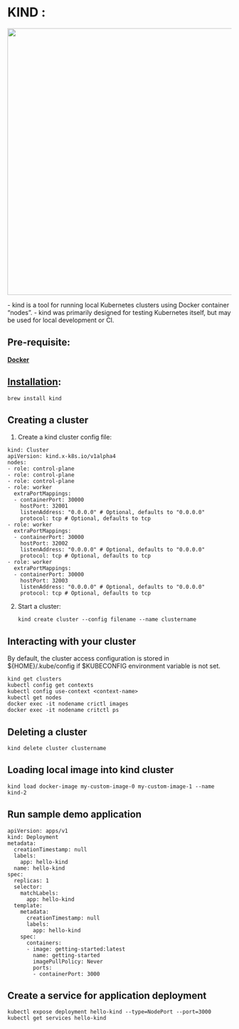 # KIND :
<p align="center">
<img src="https://github.com/user-attachments/assets/85f324ef-da5c-47d7-b4e4-8dee08c4e450"  width="600" align=center>
</p>
- kind is a tool for running local Kubernetes clusters using Docker container “nodes”.
- kind was primarily designed for testing Kubernetes itself, but may be used for local development or CI.

## Pre-requisite:
<b>[Docker](https://docs.docker.com/get-started/get-docker/)</b>

## [Installation](https://kind.sigs.k8s.io/docs/user/quick-start/#installation):
```
brew install kind
```

## Creating a cluster
1. Create a kind cluster config file:
```
kind: Cluster
apiVersion: kind.x-k8s.io/v1alpha4
nodes:
- role: control-plane
- role: control-plane
- role: control-plane
- role: worker
  extraPortMappings:
  - containerPort: 30000
    hostPort: 32001
    listenAddress: "0.0.0.0" # Optional, defaults to "0.0.0.0"
    protocol: tcp # Optional, defaults to tcp
- role: worker
  extraPortMappings:
  - containerPort: 30000
    hostPort: 32002
    listenAddress: "0.0.0.0" # Optional, defaults to "0.0.0.0"
    protocol: tcp # Optional, defaults to tcp
- role: worker
  extraPortMappings:
  - containerPort: 30000
    hostPort: 32003
    listenAddress: "0.0.0.0" # Optional, defaults to "0.0.0.0"
    protocol: tcp # Optional, defaults to tcp
```

2. Start a cluster:
   ```
   kind create cluster --config filename --name clustername
   ```

## Interacting with your cluster
By default, the cluster access configuration is stored in ${HOME}/.kube/config if $KUBECONFIG environment variable is not set.
```
kind get clusters
kubectl config get contexts
kubectl config use-context <context-name>
kubectl get nodes
docker exec -it nodename crictl images
docker exec -it nodename critctl ps
```

## Deleting a cluster
```
kind delete cluster clustername
```

## Loading local image into kind cluster
```
kind load docker-image my-custom-image-0 my-custom-image-1 --name kind-2
```

## Run sample demo application
```
apiVersion: apps/v1
kind: Deployment
metadata:
  creationTimestamp: null
  labels:
    app: hello-kind
  name: hello-kind
spec:
  replicas: 1
  selector:
    matchLabels:
      app: hello-kind
  template:
    metadata:
      creationTimestamp: null
      labels:
        app: hello-kind
    spec:
      containers:
      - image: getting-started:latest
        name: getting-started
        imagePullPolicy: Never
        ports:
        - containerPort: 3000
```


## Create a service for application deployment
```
kubectl expose deployment hello-kind --type=NodePort --port=3000
kubectl get services hello-kind
```
